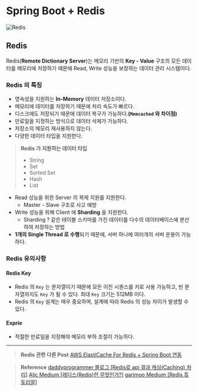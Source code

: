 # Spring Boot + Redis
![Redis](https://image.opencart.com/cache/5dd37bf81e70b-resize-710x380.jpg)
## Redis
Redis(**Remote Dictionary Server**)는 메모리 기반의 **Key - Value** 구조의 모든 데이터를 메모리에 저장하기 때문에 Read, Write 성능을 보장하는 데이터 관리 시스템이다.

### Redis 의 특징
* 영속성을 지원하는 **In-Memory** 데이터 저장소이다.
* 메모리에 데이터를 저장하기 때문에 처리 속도가 빠르다.
* 디스크에도 저장되기 때문에 데이터 복구가 가능하다.**(`Memcached` 와 차이점)**
* 만료일을 지정하는 방식으로 데이터 삭제가 가능하다.
* 저장소의 메모리 재사용하지 않는다.
* 다양한 데이터 타입을 지원한다.
> **Redis 가 지원하는 데이터 타입**
> * String
> * Set
> * Sorted Set
> * Hash
> * List

* Read 성능을 위한 Server 의 복제 지원를 지원한다.
  * Master - Slave 구조로 사고 예방
* Write 성능을 위해 Client 에 **Sharding** 을 지원한다.
  * Sharding ? 같은 테이블 스키마를 가진 데이터를 다수의 데이터베이스에 분산하여 저장하는 방법
* **1개의 Single Thread 로 수행**되기 때문에, 서버 하나에 여러개의 서버 운용이 가능하다.

### Redis 유의사항
#### Redis Key
* Redis 의 `Key` 는 문자열이기 때문에 모든 이진 시퀀스를 키로 사용 가능하고, 빈 문자열까지도 `Key` 가 될 수 있다. 최대 `Key` 크기는 512MB 이다.
* Redis 의 `Key` 설계는 매우 중요하며, 설계에 따라 Redis 의 성능 차이가 발생할 수 있다.

#### Exprie
* 적절한 만료일을 지정해야 메모리 부하 조절이 가능하다.

---

>**Redis 관련 다른 Post**
> [AWS ElastiCache For Redis + Spring Boot 연동](/03_study/02_Back-End/02_AWS/AWS_ElastiCache.md)

> **Reference**
> [daddyprogrammer 블로그 [Redis로 api 결과 캐싱(Caching) 처리]](https://daddyprogrammer.org/post/3870/spring-rest-api-redis-caching/)
> [Alic Medium [레디스(Redis)란 무엇인가?]](https://medium.com/@jyejye9201/%EB%A0%88%EB%94%94%EC%8A%A4-redis-%EB%9E%80-%EB%AC%B4%EC%97%87%EC%9D%B8%EA%B0%80-2b7af75fa818)
> [garimoo Medium [Redis 튜토리얼]](https://medium.com/garimoo/%EA%B0%9C%EB%B0%9C%EC%9E%90%EB%A5%BC-%EC%9C%84%ED%95%9C-%EB%A0%88%EB%94%94%EC%8A%A4-%ED%8A%9C%ED%86%A0%EB%A6%AC%EC%96%BC-01-92aaa24ca8cc)
